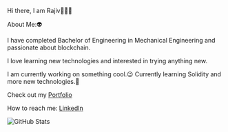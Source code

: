 Hi there, I am Rajiv👋👩‍💻

About Me:👽

I have completed Bachelor of Engineering in Mechanical Engineering and passionate about blockchain.

I love learning new technologies and interested in trying anything new.

I am currently working on something cool.😉
Currently learning Solidity and more new technologies.🌱

Check out my [Portfolio](https://portfolio-website-rajiv.netlify.app/)

How to reach me: [LinkedIn](https://www.linkedin.com/in/rajiv-s-2bb454199/)

![GitHub Stats](https://github-readme-stats.vercel.app/api?username=Rajiv620019&theme=radical)
